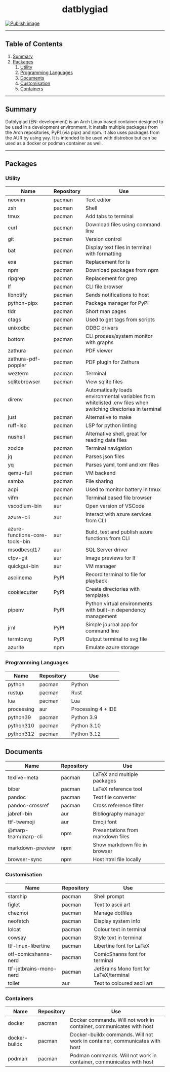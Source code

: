 <h1 align="center">
	datblygiad
</h1>

[![Publish image](https://github.com/CaderIdris/datblygiad/actions/workflows/build.yml/badge.svg)](https://github.com/CaderIdris/datblygiad/actions/workflows/build.yml)

---

## Table of Contents

1. [Summary](##summary)
2. [Packages](##packages)
    1. [Utility](###utility)
    1. [Programming Languages](###programming-languages)
    1. [Documents](###documents)
    1. [Customisation](###customisation)
    1. [Containers](###containers)

---

## Summary

Datblygiad (EN: development) is an Arch Linux based container designed to be used in a development environment.
It installs multiple packages from the Arch repositories, PyPI (via pipx) and npm.
It also uses packages from the AUR by using yay.
It is intended to be used with distrobox but can be used as a docker or podman container as well.

---

## Packages

### Utility

|Name|Repository|Use|
|---|---|---|
|neovim|pacman|Text editor|
|zsh|pacman|Shell|
|tmux|pacman|Add tabs to terminal|
|curl|pacman|Download files using command line|
|git|pacman|Version control|
|bat|pacman|Display text files in terminal with formatting|
|exa|pacman|Replacement for ls|
|npm|pacman|Download packages from npm|
|ripgrep|pacman|Replacement for grep|
|lf|pacman|CLI file browser|
|libnotify|pacman|Sends notifications to host|
|python-pipx|pacman|Package manager for PyPI|
|tldr|pacman|Short man pages|
|ctags|pacman|Used to get tags from scripts|
|unixodbc|pacman|ODBC drivers|
|bottom|pacman|CLI process/system monitor with graphs|
|zathura|pacman|PDF viewer|
|zathura-pdf-poppler|pacman|PDF plugin for Zathura|
|wezterm|pacman|Terminal|
|sqlitebrowser|pacman|View sqlite files|
|direnv|pacman|Automatically loads environmental variables from whitelisted .env files when switching directories in terminal|
|just|pacman|Alternative to make|
|ruff-lsp|pacman|LSP for python linting|
|nushell|pacman|Alternative shell, great for reading data files|
|zoxide|pacman|Terminal navigation|
|jq|pacman|Parses json files|
|yq|pacman|Parses yaml, toml and xml files|
|qemu-full|pacman|VM backend|
|samba|pacman|File sharing|
|acpi|pacman|Used to monitor battery in tmux|
|vifm|pacman|Terminal based file browser|
|vscodium-bin|aur|Open version of VSCode|
|azure-cli|aur|Interact with azure services from CLI|
|azure-functions-core-tools-bin|aur|Build, test and publish azure functions from CLI|
|msodbcsql17|aur|SQL Server driver|
|ctpv-git|aur|Image previews for lf|
|quickgui-bin|aur|VM manager|
|asciinema|PyPI|Record terminal to file for playback|
|cookiecutter|PyPI|Create directories with templates|
|pipenv|PyPI|Python virtual environments with built-in dependency management|
|jrnl|PyPI|Simple journal app for command line|
|termtosvg|PyPI|Output terminal to svg file|
|azurite|npm|Emulate azure storage|


### Programming Languages

|Name|Repository|Use|
|---|---|---|
|python|pacman|Python|
|rustup|pacman|Rust|
|lua|pacman|Lua|
|processing|aur|Processing 4 + IDE|
|python39|pacman|Python 3.9|
|python310|pacman|Python 3.10|
|python312|pacman|Python 3.12|

## Documents
|Name|Repository|Use|
|---|---|---|
|texlive-meta|pacman|LaTeX and multiple packages|
|biber|pacman|LaTeX reference tool|
|pandoc|pacman|Text file converter|
|pandoc-crossref|pacman|Cross reference filter|
|jabref-bin|aur|Bibliography manager|
|ttf-twemoji|aur|Emoji font|
|@marp-team/marp-cli|npm|Presentations from markdown files|
|markdown-preview|npm|Show markdown file in browser|
|browser-sync|npm|Host html file locally|

### Customisation

|Name|Repository|Use|
|---|---|---|
|starship|pacman|Shell prompt|
|figlet|pacman|Text to ascii art|
|chezmoi|pacman|Manage dotfiles|
|neofetch|pacman|Display system info|
|lolcat|pacman|Colour text in terminal|
|cowsay|pacman|Style text in terminal|
|ttf-linux-libertine|pacman|Libertine font for LaTeX|
|otf-comicshanns-nerd|pacman|ComicShanns font for terminal|
|ttf-jetbrains-mono-nerd|pacman|JetBrains Mono font for LaTeX/terminal|
|toilet|aur|Text to coloured ascii art|


### Containers

|Name|Repository|Use|
|---|---|---|
|docker|pacman|Docker commands. Will not work in container, communicates with host|
|docker-buildx|pacman|Docker-buildx commands. Will not work in container, communicates with host|
|podman|pacman|Podman commands. Will not work in container, communicates with host|




